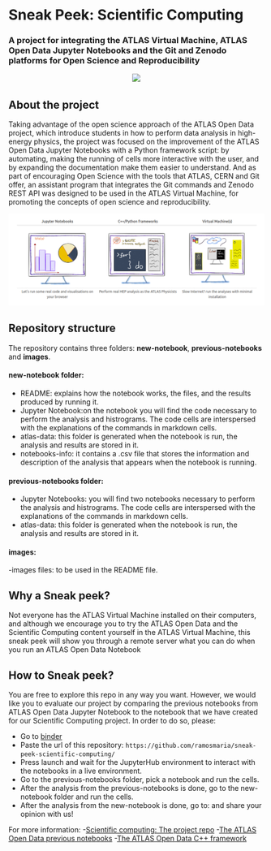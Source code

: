 # Sneak Peek: Scientific Computing
### A project for integrating the ATLAS Virtual Machine, ATLAS Open Data Jupyter Notebooks and the Git and Zenodo platforms for Open Science and Reproducibility 
<CENTER><img src="http://opendata.atlas.cern/DataAndTools/pictures/ATLASOD.gif" style="width:50%"></CENTER>

## About the project

Taking advantage of the open science approach of the ATLAS Open Data project, which introduce students in how to perform data analysis in high-energy physics, the project was focused on the improvement of the ATLAS Open Data Jupyter Notebooks with a Python framework script: by automating, making the running of cells more interactive with the user, and by expanding the documentation make them easier to understand. And as part of encouraging Open Science with the tools that ATLAS, CERN and Git offer, an assistant program that integrates the Git commands and Zenodo REST API was designed to be used in the ATLAS Virtual Machine, for promoting the concepts of open science and reproducibility.

<img src="images/ATLASOpenData.png" />

## Repository structure

The repository contains three folders: **new-notebook**, **previous-notebooks** and **images**.

#### new-notebook folder:
- README: explains how the notebook works, the files, and the results produced by running it.
- Jupyter Notebook:on the notebook you will find the code necessary to perform the analysis and histrograms. The code cells are interspersed with the explanations of the commands in markdown cells.
- atlas-data: this folder is generated when the notebook is run, the analysis and results are stored in it. 
- notebooks-info: it contains a .csv file that stores the information and description of the analysis that appears when the notebook is running.

#### previous-notebooks folder:
- Jupyter Notebooks: you will find two notebooks necessary to perform the analysis and histrograms. The code cells are interspersed with the explanations of the commands in markdown cells.
- atlas-data: this folder is generated when the notebook is run, the analysis and results are stored in it. 

#### images:
-images files: to be used in the README file.

## Why a Sneak peek?

Not everyone has the ATLAS Virtual Machine installed on their computers, and although we encourage you to try the ATLAS Open Data and the Scientific Computing content yourself in the ATLAS Virtual Machine, this sneak peek will show you through a remote server what you can do when you run an ATLAS Open Data Notebook 

## How to Sneak peek?
You are free to explore this repo in any way you want. However, we would like you to evaluate our project by comparing the previous notebooks from ATLAS Open Data Jupyter Notebook to the notebook that we have created for our Scientific Computing project. In order to do so, please:
- Go to [binder](https://mybinder.org/)
- Paste the url of this repository: ```https://github.com/ramosmaria/sneak-peek-scientific-computing/```
- Press launch and wait for the JupyterHub environment to interact with the notebooks in a live environment.
- Go to the previous-notebooks folder, pick a notebook and run the cells.
- After the analysis from the previous-notebooks is done, go to the new-notebook folder and run the cells.
- After the analysis from the new-notebook is done, go to: []() and share your opinion with us!

For more information:
-[Scientific computing: The project repo](https://github.com/Andreatugores/Scientific-computing/)
-[The ATLAS Open Data previous notebooks](https://github.com/atlas-outreach-data-tools/notebooks-frameworks-opendata)
-[The ATLAS Open Data C++ framework](https://github.com/atlas-outreach-data-tools/atlas-outreach-cpp-framework-13tev)
